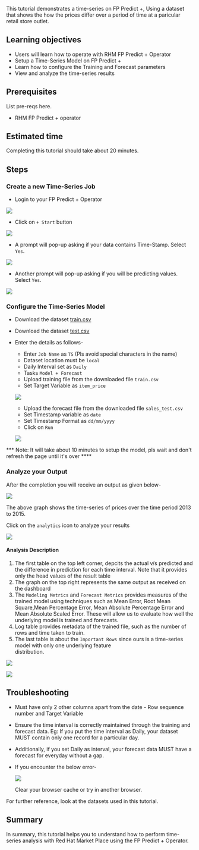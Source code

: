 This tutorial demonstrates a time-series on FP Predict +, Using a dataset that shows the how the prices differ over a period of time at a paricular retail store outlet.

## Learning objectives

* Users will learn how to operate with RHM FP Predict + Operator
* Setup a Time-Series Model on FP Predict + 
* Learn how to configure the Training and Forecast parameters
* View and analyze the time-series results

## Prerequisites

List pre-reqs here.

* RHM FP Predict + operator

## Estimated time

Completing this tutorial should take about 20 minutes.

## Steps

### Create a new Time-Series Job

* Login to your FP Predict + Operator

![](doc/src/images/login.png)

* Click on `+ Start` button

![](doc/src/images/start_button.png)

* A prompt will pop-up asking if your data contains Time-Stamp. Select `Yes`.

![](doc/src/images/create_job.png)

* Another prompt will pop-up asking if you will be predicting values. Select `Yes`.

![](doc/src/images/predict_prompt.png)

### Configure the Time-Series Model

* Download the dataset [train.csv](https://github.ibm.com/smrraj32/fppredict-plus-time-series/blob/master/dataset/train.csv)

* Download the dataset [test.csv](https://github.ibm.com/smrraj32/fppredict-plus-time-series/blob/master/dataset/sales_test.csv)

* Enter the details as follows-

  * Enter `Job Name` as `TS` (Pls avoid special characters in the name)
  * Dataset location must be `local`
  * Daily Interval set as `Daily`
  * Tasks `Model + Forecast`
  * Upload training file from the downloaded file `train.csv`
  * Set Target Variable as `item_price`
  
  ![](doc/src/images/training_config.png)

  * Upload the forecast file from the downloaded file `sales_test.csv`
  * Set Timestamp variable as `date`
  * Set Timestamp Format as `dd/mm/yyyy`
  * Click on `Run`
  
  ![](doc/src/images/forecast_config.png)
  
*** Note: It will take about 10 minutes to setup the model, pls wait and don't refresh the page until it's over ****  

### Analyze your Output

After the completion you will receive an output as given below-

  ![](doc/src/images/output.png)

The above graph shows the time-series of prices over the time period 2013 to 2015.

Click on the `analytics` icon to analyze your results

  ![](doc/src/images/analytics_icon.png)
  
  #### Analysis Description
  
  1. The first table on the top left corner, depcits the actual v/s predicted and the difference in prediction for each time        interval. Note that it provides only the head values of the result table
  2. The graph on the top right represents the same output as received on the dashboard
  3. The `Modeling Metrics` and `Forecast Metrics` provides measures of the trained model using techniques such as Mean            Error, Root Mean Square,Mean Percentage Error, Mean Absolute Percentage Error and Mean Absolute Scaled Error. These will      allow us to evaluate how well the underlying model is trained and forecasts.
  4. Log table provides metadata of the trained file, such as the number of rows and time taken to train.
  5. The last table is about the `Important Rows` since ours is a time-series model with only one underlying feature       
     distribution.

  ![](doc/src/images/analyze_results.png)

  ![](doc/src/images/analyze_results_2.png)
  
## Troubleshooting


* Must have only 2 other columns apart from the date - Row sequence number and Target Variable
* Ensure the time interval is correctly maintained through the training and forecast data. Eg: If you put the time interval     as Daily, your dataset MUST contain only one record for a particular day.
* Additionally, if you set Daily as interval, your forecast data MUST have a forecast for everyday without a gap.
* If you encounter the below error-
  
  ![](doc/src/images/Error.png)
  
  Clear your browser cache or try in another browser.

For further reference, look at the datasets used in this tutorial.
  

## Summary

In summary, this tutorial helps you to understand how to perform time-series analysis with Red Hat Market Place using the FP Predict + Operator.

